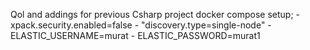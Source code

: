 Qol and addings for previous Csharp project
docker compose setup;
      - xpack.security.enabled=false
      - "discovery.type=single-node"
      - ELASTIC_USERNAME=murat
      - ELASTIC_PASSWORD=murat1
